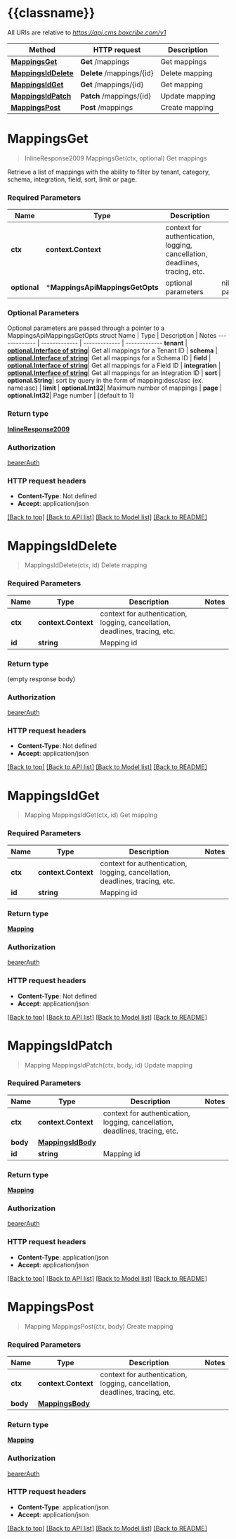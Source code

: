 # {{classname}}

All URIs are relative to *https://api.cms.boxcribe.com/v1*

Method | HTTP request | Description
------------- | ------------- | -------------
[**MappingsGet**](MappingsApi.md#MappingsGet) | **Get** /mappings | Get mappings
[**MappingsIdDelete**](MappingsApi.md#MappingsIdDelete) | **Delete** /mappings/{id} | Delete mapping
[**MappingsIdGet**](MappingsApi.md#MappingsIdGet) | **Get** /mappings/{id} | Get mapping
[**MappingsIdPatch**](MappingsApi.md#MappingsIdPatch) | **Patch** /mappings/{id} | Update mapping
[**MappingsPost**](MappingsApi.md#MappingsPost) | **Post** /mappings | Create mapping

# **MappingsGet**
> InlineResponse2009 MappingsGet(ctx, optional)
Get mappings

Retrieve a list of mappings with the ability to filter by tenant, category, schema, integration, field, sort, limit or page.

### Required Parameters

Name | Type | Description  | Notes
------------- | ------------- | ------------- | -------------
 **ctx** | **context.Context** | context for authentication, logging, cancellation, deadlines, tracing, etc.
 **optional** | ***MappingsApiMappingsGetOpts** | optional parameters | nil if no parameters

### Optional Parameters
Optional parameters are passed through a pointer to a MappingsApiMappingsGetOpts struct
Name | Type | Description  | Notes
------------- | ------------- | ------------- | -------------
 **tenant** | [**optional.Interface of string**](.md)| Get all mappings for a Tenant ID | 
 **schema** | [**optional.Interface of string**](.md)| Get all mappings for a Schema ID | 
 **field** | [**optional.Interface of string**](.md)| Get all mappings for a Field ID | 
 **integration** | [**optional.Interface of string**](.md)| Get all mappings for an Integration ID | 
 **sort** | **optional.String**| sort by query in the form of mapping:desc/asc (ex. name:asc) | 
 **limit** | **optional.Int32**| Maximum number of mappings | 
 **page** | **optional.Int32**| Page number | [default to 1]

### Return type

[**InlineResponse2009**](inline_response_200_9.md)

### Authorization

[bearerAuth](../README.md#bearerAuth)

### HTTP request headers

 - **Content-Type**: Not defined
 - **Accept**: application/json

[[Back to top]](#) [[Back to API list]](../README.md#documentation-for-api-endpoints) [[Back to Model list]](../README.md#documentation-for-models) [[Back to README]](../README.md)

# **MappingsIdDelete**
> MappingsIdDelete(ctx, id)
Delete mapping

### Required Parameters

Name | Type | Description  | Notes
------------- | ------------- | ------------- | -------------
 **ctx** | **context.Context** | context for authentication, logging, cancellation, deadlines, tracing, etc.
  **id** | **string**| Mapping id | 

### Return type

 (empty response body)

### Authorization

[bearerAuth](../README.md#bearerAuth)

### HTTP request headers

 - **Content-Type**: Not defined
 - **Accept**: application/json

[[Back to top]](#) [[Back to API list]](../README.md#documentation-for-api-endpoints) [[Back to Model list]](../README.md#documentation-for-models) [[Back to README]](../README.md)

# **MappingsIdGet**
> Mapping MappingsIdGet(ctx, id)
Get mapping

### Required Parameters

Name | Type | Description  | Notes
------------- | ------------- | ------------- | -------------
 **ctx** | **context.Context** | context for authentication, logging, cancellation, deadlines, tracing, etc.
  **id** | **string**| Mapping id | 

### Return type

[**Mapping**](Mapping.md)

### Authorization

[bearerAuth](../README.md#bearerAuth)

### HTTP request headers

 - **Content-Type**: Not defined
 - **Accept**: application/json

[[Back to top]](#) [[Back to API list]](../README.md#documentation-for-api-endpoints) [[Back to Model list]](../README.md#documentation-for-models) [[Back to README]](../README.md)

# **MappingsIdPatch**
> Mapping MappingsIdPatch(ctx, body, id)
Update mapping

### Required Parameters

Name | Type | Description  | Notes
------------- | ------------- | ------------- | -------------
 **ctx** | **context.Context** | context for authentication, logging, cancellation, deadlines, tracing, etc.
  **body** | [**MappingsIdBody**](MappingsIdBody.md)|  | 
  **id** | **string**| Mapping id | 

### Return type

[**Mapping**](Mapping.md)

### Authorization

[bearerAuth](../README.md#bearerAuth)

### HTTP request headers

 - **Content-Type**: application/json
 - **Accept**: application/json

[[Back to top]](#) [[Back to API list]](../README.md#documentation-for-api-endpoints) [[Back to Model list]](../README.md#documentation-for-models) [[Back to README]](../README.md)

# **MappingsPost**
> Mapping MappingsPost(ctx, body)
Create mapping

### Required Parameters

Name | Type | Description  | Notes
------------- | ------------- | ------------- | -------------
 **ctx** | **context.Context** | context for authentication, logging, cancellation, deadlines, tracing, etc.
  **body** | [**MappingsBody**](MappingsBody.md)|  | 

### Return type

[**Mapping**](Mapping.md)

### Authorization

[bearerAuth](../README.md#bearerAuth)

### HTTP request headers

 - **Content-Type**: application/json
 - **Accept**: application/json

[[Back to top]](#) [[Back to API list]](../README.md#documentation-for-api-endpoints) [[Back to Model list]](../README.md#documentation-for-models) [[Back to README]](../README.md)

